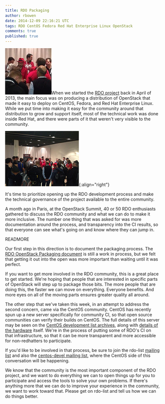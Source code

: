 ```yaml
---
title: RDO Packaging
author: rbowen
date: 2014-12-09 22:16:21 UTC
tags: RDO CentOS Fedora Red Hat Enterprise Linux OpenStack
comments: true
published: true
---
```


![](/images/blog/rdo-openstacksummit_sm.jpg)When we started the [RDO project](https://openstack.redhat.com/Main_Page) back in April of 2013, the main focus was on producing a distribution of OpenStack that made it easy to deploy on CentOS, Fedora, and Red Hat Enterprise Linux. While we put time into making it easy for the community around that distribution to grow and support itself, most of the technical work was done inside Red Hat, and there were parts of it that weren't very visible to the community.

![](/images/blog/rdo-openstacksummit.jpg){:align="right"}

It's time to prioritize opening up the RDO development process and make the technical governance of the project available to the entire community.

A month ago in Paris, at the OpenStack Summit, 40 or 50 RDO enthusiasts gathered to discuss the RDO community and what we can do to make it more inclusive. The number one thing that was asked for was more documentation around the process, and transparency into the CI results, so that everyone can see what's going on and know where they can jump in.

READMORE

Our first step in this direction is to document the packaging process. The [RDO OpenStack Packaging document](https://openstack.redhat.com/packaging/) is still a work in process, but we felt that getting it out into the open was more important than waiting until it was perfect. 

If you want to get more involved in the RDO community, this is a great place to get started. We're hoping that people that are interested in specific parts of OpenStack will step up to package those bits. The more people that are doing this, the faster we can move on everything. Everyone benefits. And more eyes on all of the moving parts ensures greater quality all around.

The other step that we've taken this week, in an attempt to address the second concern, came via the CentOS community. CentOS has recently spun up a new server specifically for community CI, so that open source communities can verify their builds on CentOS. The full details of this server may be seen on the [CentOS development list archives](http://lists.centos.org/pipermail/centos-devel/2014-December/012454.html), along with [details of the hardware](http://wiki.centos.org/QaWiki/PubHardware) itself. We're in the process of putting some of RDO's CI on that infrastructure, so that it can be more transparent and more accessible for non-redhatters to participate. 

If you'd like to be involved in that process, be sure to join the rdo-list [mailing list](https://www.redhat.com/mailman/listinfo/rdo-list) and also the [centos-devel mailing list]( http://lists.centos.org/mailman/listinfo/centos-devel), where the CentOS side of this conversation will be happening.

We know that the community is the most important component of the RDO project, and we want to do everything we can to open things up for you to participate and access the tools to solve your own problems. If there's anything more that we can do to improve your experience in the community, we want to work toward that. Please get on rdo-list and tell us how we can do things better.